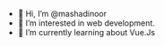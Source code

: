 - 👋 Hi, I’m @mashadinoor
- 👀 I’m interested in web development.
- 🌱 I’m currently learning about Vue.Js

<!---
mashadinoor/mashadinoor is a ✨ special ✨ repository because its `README.md` (this file) appears on your GitHub profile.
You can click the Preview link to take a look at your changes.
--->
